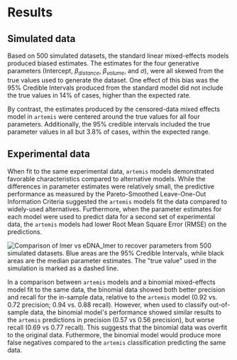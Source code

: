 # Results

## Simulated data

Based on 500 simulated datasets, the standard linear mixed-effects
models produced biased estimates. The estimates for the four
generative parameters (Intercept, $\beta_{distance}$, $\beta_{volume}$,
and $\sigma$), were all skewed from the true values used to generate
the dataset. One effect of this bias was the 95% Credible Intervals
produced from the standard model did not include the true values in
14% of cases, higher than the expected rate.

By contrast, the estimates produced by the censored-data
mixed effects model in `artemis` were centered around the true
values for all four parameters. Additionally, the 95% credible
intervals included the true parameter values in all but 3.8% of cases, within
the expected range.

## Experimental data

When fit to the same experimental data, `artemis` models demonstrated
favorable characteristics compared to alternative models. While the
differences in parameter estimates were relatively small, the
predictive performance as measured by the Pareto-Smoothed
Leave-One-Out Information Criteria suggested the `artemis` models fit
the data <!--better?--> compared to widely-used
alternatives. Furthermore, when the parameter estimates for each model
were used to predict data for a second set of experimental data, the
`artemis` models had lower Root Mean Square Error (RMSE) on the
predictions.

![Comparison of lmer vs eDNA_lmer to recover parameters from 500 simulated
datasets. Blue areas are the 95\% Credible Intervals, while black areas
are the median parameter estimates. The "true value" used in the
simulation is marked as a dashed
line.](analysis/figs/coef_est_compare.png) 
<!-- this figure did not show up in @Von's pdf-->

In a comparison between `artemis` models and a binomial mixed-effects
model fit to the same data, the binomial data showed both better
precision and recall for the in-sample data, relative to the `artemis`
model (0.92 vs. 0.72 precision; 0.94 vs. 0.88 recall). However, when
used to classify out-of-sample data, the binomial model's performance
showed similar results to the `artemis` predictions in precision (0.57
vs 0.56 precision), but worse recall (0.69 vs 0.77 recall). This
suggests that the binomial data was overfit to the original
data. Futhermore, the binomial model would produce more false
negatives compared to the `artemis` classification predicting the same
data.
